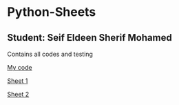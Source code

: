 # Python-Sheets
## Student: Seif Eldeen Sherif Mohamed

Contains all codes and testing

[My code](https://github.com/SZanaty/Python-Sheets/blob/ad2eafcaea47a79ac33eb16254292eb9ad63be62/My%20code) <br>

[Sheet 1](https://example.com)<br>

[Sheet 2](https://github.com/SZanaty/Python-Sheets/tree/cfefc4340a44efec44dfe75cc627512acc4dd1ff/Sheet_2)<br>
